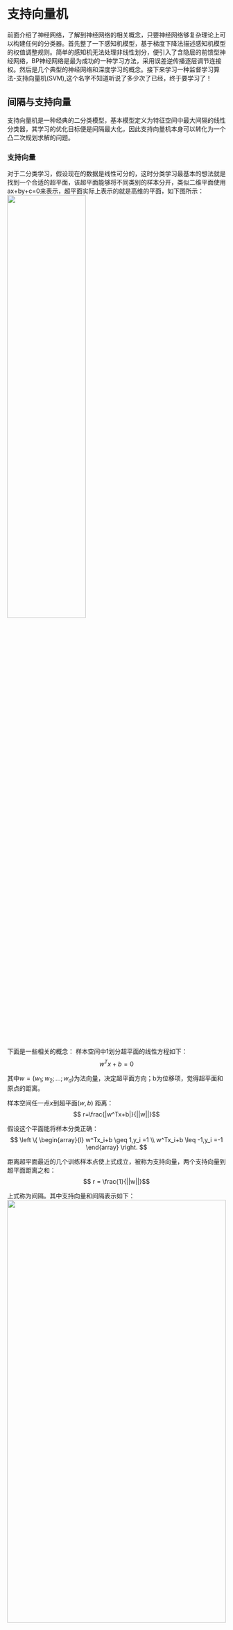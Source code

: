 # 支持向量机
前面介绍了神经网络，了解到神经网络的相关概念，只要神经网络够复杂理论上可以构建任何的分类器。首先整了一下感知机模型，基于梯度下降法描述感知机模型的权值调整规则。简单的感知机无法处理非线性划分，便引入了含隐层的前馈型神经网络，BP神经网络是最为成功的一种学习方法，采用误差逆传播逐层调节连接权。然后是几个典型的神经网络和深度学习的概念。接下来学习一种监督学习算法-支持向量机(SVM),这个名字不知道听说了多少次了已经，终于要学习了！


## 间隔与支持向量

支持向量机是一种经典的二分类模型，基本模型定义为特征空间中最大间隔的线性分类器，其学习的优化目标便是间隔最大化，因此支持向量机本身可以转化为一个凸二次规划求解的问题。

### 支持向量
对于二分类学习，假设现在的数据是线性可分的，这时分类学习最基本的想法就是找到一个合适的超平面，该超平面能够将不同类别的样本分开，类似二维平面使用ax+by+c=0来表示，超平面实际上表示的就是高维的平面，如下图所示：
<img src="picture\支持向量机1.png" width = 60% height = 50% />

下面是一些相关的概念：
样本空间中1划分超平面的线性方程如下：
$$ w^Tx+b=0$$

其中$w= (w_1;w_2;...;w_d)$为法向量，决定超平面方向；b为位移项，觉得超平面和原点的距离。

样本空间任一点$x$到超平面$(w,b)$
距离：
$$ r=\frac{|w^Tx+b|}{||w||}$$

假设这个平面能将样本分类正确：
$$
\left \{ 
\begin{array}{l}
w^Tx_i+b \geq 1,y_i =1 \\
w^Tx_i+b \leq -1,y_i =-1
\end{array}
\right.
$$

距离超平面最近的几个训练样本点使上式成立，被称为支持向量，两个支持向量到超平面距离之和：
$$ r = \frac{1}{||w||}$$

上式称为间隔。其中支持向量和间隔表示如下：
<img src="picture\支持向量与间隔.png" width = 100% height = 50% />

现在想要找到具有间隔的划分平面，就是满足：
$$ max \ \frac{1}{||w||} $$
约束条件：$$ s.t. y_i(w^Tx_i+b) \geq 1,i = 1,2,...,m$$
为了方便，上式等价为：
$$ min \ \frac{1}{2}||w||^2 $$
约束条件：$$ s.t. y_i(w^Tx_i+b) \geq 1,i = 1,2,...,m$$

 这就是支持向量机的基本型。

## 对偶问题
上面挣了基本型，希望通过求解基本型来得到大间隔划分超平面对应的模型：$f(x) = w^Tx+b$,这是一个凸二次规划问题，下面是如何求解。

求解我们通过对偶问题进行求解，这样更容易求解而且出现了向量内积的形式，从而能更加自然的引出核函数。对偶问题可以理解成优化等价的问题，更一般地，是将一个原始目标函数的最小化转化为它的对偶函数最大化的问题。对于当前的优化问题，首先我们写出它的朗格朗日函数，对基本型添加拉格朗日乘子$\alpha _i \geq 0$(其中非支持向量的$\alpha_i=0$)

$$ L(w,b,\alpha) = \frac{1}{2}||w||^2 + \sum_{i=1}^m \alpha_i (1-y_i(w^Tx_i+b))$$

其中$\alpha = (\alpha_i;\alpha_2;...;\alpha_m)$.现在要求上面的最大值就可以得到对偶问题，但是上面那个式子有三个约束变量，现在考虑消去两个变量变为单变量。将$L(w,b,\alpha)$对$w,b$求偏导得到：

$$ w = \sum_{i=1}^m \alpha _i y_i x_i
   0 =  \sum_{i=1}^m \alpha _i y_i
$$

将上面式子带入拉格朗日函数可以得到：
<img src="picture\对偶问题.png" width = 80% height = 50% />

只需满足约束条件：$\sum_{i=1}^m \alpha_iy_i = 0;\alpha_i \geq 0,i = 1,2,...,m$。利用上面的式子求出$\alpha$之后可以得到$w，b$：
$$ f(x) = w^Tx+b = \sum_{i=1}^m \alpha_i y_i x_i^Tx+b$$

上面式子如何求解，一般采用SMO算法，后面我们介绍SMO算法。

前面的式子，也就是最开始的支持向量机的基本型满足KKT约束条件：
$$
\left \{ 
\begin{array}{l}
\alpha_i \geq 0 \\
y_i f(x_i)-1 \geq 0\\
\alpha_i(y_i f(x_i)-1 ) =0
\end{array}
\right.
$$

上式说明了要么$\alpha_=0$,要么$y_if(x_i) = 1$，如果$\alpha_=0$，$f(x)$表达式中该项求和不会出现，对$f（x）$没有影响，也就是不是在支持向量上，如果$\alpha_i >0 $，所对应的样本点位于支持向量上，这说明上面模型训练完毕后大部分的训练样本不需要保留，最终模型核支持向量有关。

#### SMO算法
基本思路是先固定$\alpha_i$之外的所有参数，然后求取$\alpha_i$上的极值。SMO执行下面两个步骤直至收敛：
- 选取一对需更新的变量$\alpha_i和\alpha_j$
- 固定$\alpha_i和\alpha_j$之外的参数，求解前面关于$\alpha_i$的约束式获得更新后的$\alpha_i和\alpha_j$

这里注意到如果$\alpha_i和\alpha_j$有一个不满足KKT条件，目标函数在迭代后会减小，一般KKT条件违背程度越大，减小程度越大，为了使目标函数变化较大，SMO算法使用了一个启发式：使选取的两个变量所对应的样本之间的间隔最大，这样两个变量有很大的差别与两个相似的变量进行更新比较，对他们进行更新带来目标函数值更大的变化，下面说说SMO算法的高效原因：

现在我们只选取两个参数$\alpha_i和\alpha_j$，那么式子的约束条件变为
$$ \alpha_iy_i +\alpha_j y_j = c ,\alpha_i \geq 0 ,\alpha_j \geq 0$$

其中$c= - \sum_{k \neq i,j} \alpha_k y_k$是使$\sum_{i=1}^m\alpha_iy_i=0$成立的常数。

这样就可以消去一个变量$\alpha_j$变成一个单变量二次规划问题，约束为$\alpha_i \geq 0$.

现在来看如何算偏移项b,对任意支持向量都有$y_sf(x_s) = 1$,即：
$$ y_s(\sum_{i \in S}\alpha_iy_ix_i^Tx_s+b) = 1$$

其中$S$为所有支持向量的下标集，所以上面式中任何支持向量上的点都可以求出b，也可以用一个更鲁棒性的方法，求取平均值：
$$ b = \frac{1}{|S|} \sum_{s \in S}(y_s-\sum_{s \in S}\alpha_iy_ix_i^Tx_s)$$


## 核函数
上面弄了训练样本是线性可分的，现在假设并不是线性可分的，可以映射到高维空间变成线性可分的，这被证明是一定成立的。

现在令$\phi (x)$表示$x$映射后的特征向量，于是特征空间中划分超平面所对应的模型表示为：
$$ f(x) = w^T \phi (x)+b$$

这样的话相当于将前面式子中$x$换成$\phi (x)$就可以得到现在的表达式。然后就有下面这些东西：

- 原支持向量基本型

$$ min \ \frac{1}{2}||w||^2 $$
约束条件：$$ s.t. y_i(w^T \phi (x_i)+b) \geq 1,i = 1,2,...,m$$

- 拉格朗日函数变换后的对偶问题
  <img src="picture\核函数对偶问题1.png" width = 60% height = 50% />
- 原分类函数变为
  <img src="picture\核函数分类方程.png" width = 60% height = 50% />

上面的求解过程中涉及$\phi(x_i)^T\phi(x_j)$这是样本映射到高维空间之后的内积，由于维数可能很高，所以计算十分复杂，现在我们用一个核函数代替这个内积：

$$ \kappa(x_i,x_j) = <\phi(x_i),\phi(x_j)> = \phi(x_i)^T\phi(x_j)$$

于是就有：
1. 对偶问题：
  <img src="picture\核函数对偶问题.png" width = 60% height = 50% />
2. 分类函数：
  <img src="picture\核函数分类方程.png" width = 60% height = 50% />


这样模型最优解可通过训练样本核函数展开，称为“支持向量展开式”。知道$\phi(\cdot)$可以知道核函数，但大多情况下不知道，现在来研究核函数的性值。

下面是核函数定义：
<img src="picture\核函数定义.png" width = 80% height = 50% />

上述定理表明，只要一个对称函数所对应的核矩阵半正定，就能作为核函数使
用。事实上，对于一个半正定核矩阵，总能找到一个与之对应的映射ϕ。
<img src="picture\常用核函数.png" width = 80% height = 50% />

另外还可以通过函数组合获得，例如：
<img src="picture\核函数1.png" width = 80% height = 50% />
<img src="picture\核函数2.png" width = 80% height = 50% />

## 软间隔与正则化
下面一部分话是copy的，前面的讨论中，我们主要解决了两个问题：当数据线性可分时，直接使用最大间隔的超平面划分；当数据线性不可分时，则通过核函数将数据映射到高维特征空间，使之线性可分。然而在现实问题中，对于某些情形还是很难处理，例如数据中有噪声的情形，噪声数据（outlier）本身就偏离了正常位置，但是在前面的SVM模型中，我们要求所有的样本数据都必须满足约束，如果不要这些噪声数据还好，当加入这些outlier后导致划分超平面被挤歪了，如下图所示，对支持向量机的泛化性能造成很大的影响。
<img src="picture\软间隔1.png" width = 60% height = 50% />

为了解决这一问题，我们需要允许某一些数据点不满足约束，即可以在一定程度上偏移超平面，同时使得不满足约束的数据点尽可能少，这便引出了“软间隔”支持向量机的概念

- 允许某些数据点不满足约束$y(w'x+b)≥1$；
- 同时又使得不满足约束的样本尽可能少。

前面所有样本都必须划分正确，这时硬间隔，现在允许某些样本不满足条件，这时软间隔。

最大化间隔同时，不满足约束的样本尽可能少，优化目标为：
<img src="picture\损失函数.png" width = 60% height = 50% />

上式当$C$为无穷大时，迫使所有样本均满足约束，这就和前面硬间隔相同，当$C$取有限值时，允许一些样本不满足约束。

但是$l_{0/1}$非凸、非连续。优化目标不好求解，考虑用其他函数代替$l_{0/1}$，称为“替代损失”，常见的几种替代损失函数。
<img src="picture\替代损失函数.png" width = 80% height = 50% />

如果我们采用hinge损失，优化目标变为：
$$ min \, \frac{1}{2}||w||^2 +C\sum_{i=1}^max(0,1-y_i(w^Tx_i+b))$$

如果引入松弛变量$\varepsilon_i \geq 0$，感觉是代替上式后面的部分，所得的"软间隔支持向量机"如下所示：
<img src="picture\软间隔支持向量机.png" width = 60% height = 50% />

其中C为一个参数，控制着目标函数与新引入正则项之间的权重，这样显然每个样本数据都有一个对应的松弛变量，用以表示该样本不满足约束的程度，将新的目标函数转化为拉格朗日函数得到：
<img src="picture\软间隔拉格朗日函数.png" width = 80% height = 50% />

其中$\alpha_i \geq 0,\mu_i \geq 0$是拉格朗日乘子。同理先让$L求关于w，b$以及松弛变量的极小，再使用SMO求出$\alpha$，有：
<img src="picture\软间隔偏导.png" width = 60% height = 50% />

带入前面的拉格朗日函数得到对偶问题：
<img src="picture\软间隔对偶问题.png" width = 70% height = 50% />

将“软间隔”下产生的对偶问题与原对偶问题对比可以发现：新的对偶问题只是约束条件中的α多出了一个上限C，其它的完全相同，因此在引入核函数处理线性不可分问题时，便能使用与“硬间隔”支持向量机完全相同的方法。也就是说前面的计算方法只需要多设置一个$C$,仍然可以采用前面提到的SMO算法来求解。相应的软间隔KKT条件为：
$$
\left \{ 
\begin{array}{l}
\alpha_i \geq 0 ，\mu _i \geq 0 \\
y_i f(x_i)-1 + \varepsilon_i \geq 0\\
\alpha_i(y_i f(x_i)-1 + \varepsilon_i ) =0 \\
\varepsilon_i \geq 0,\mu_i \varepsilon_i = 0
\end{array}
\right.
$$

最终模型仅和支持向量有关，原来的支持向量机就是按照划分的那个支持向量作为边界，在哪一侧便属于哪一类，$\alpha_i \geq 0 $,样本点分布在最大间隔边界上，就是那一条直线，变成软间隔之后，有数据可以位于最大间隔内部，这样相当于容错性变好了。

根据上面的KKT条件，若$\alpha_i = 0$，该样本不会对$f(x)$产生影响。若$\alpha_i >0$,此时有$y_if(x_i) = 1- \varepsilon_i $,该样本是支持向量，若$\alpha_i <C $,该样本恰在最大间隔边界上；若$\alpha_i= C $,样本落在最大间隔内部。

前面使用其它替代损失函数时都有一个共性，优化目标的第一项用来描述划分超平面的“间隔”大小，另一项用来表示训练集上的误差，写为一般的形式：
$$ \underset{f}{min} \  \Omega(f) + C \sum_{i=1}^m l(f(x_i),y_i)$$

式中$\Omega(f)$称为结构风险，用于描述模型的某些性质；第二项称为经验风险，用于描述模型和训练数据得契合程度，C用于对二者进行折中。

上式也叫正则化问题，$\Omega(f)$称为正则化项，C称为正则化常数。

## 支持向量回归
现在就是得到那个支持向量的那个曲线，当$f(x)$和$y$完全相同时，损失为0，现在假设允许$f(x)和y$有一定偏差，那就弄成了支持向量回归。
<img src="picture\支持向量回归1.png" width = 80% height = 50% />
<img src="picture\支持向量回归2.png" width = 80% height = 50% />
<img src="picture\支持向量回归3.png" width = 80% height = 50% />

上面拉格朗日函数对各部分求偏导：
<img src="picture\支持向量回归4.png" width = 80% height = 50% />

满足的KKT条件：
<img src="picture\支持向量回归5.png" width = 80% height = 50% />

上面的东西如果考虑维度变换，整一个核函数出来，就是换成$\kappa (x,x_i)$.

## 核方法
这是一个很抽象的东西，相当于从前面的方程中总结出的一般规律，能通过这个规律求解一类核函数问题，它可以将线性判别分析通过核化进行非线性拓展。
<img src="picture\核函数.png" width = 80% height = 50% />


上面基本介绍完了支持向量机，看完之后总体感觉很迷糊，看完之后还是有许多地方不是很明白(数学功底不够)。但是支持向量机主要就是二分类问题中找到一个比较好的直线，使位于两个间隔距离较大这样不容易弄叉屁，不是弄直线的化就是改变维度变成直线。具体实现过程不太能记住，估计就是要自己动手编程之后对问题得到进一步地掌握了。虽然没懂但是接着肝吧，这个理解起来确实不好搞。